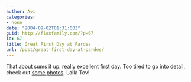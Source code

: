 ```yaml
---
author: Avi
categories:
- none
date: "2004-09-02T01:31:00Z"
guid: http://flaxfamily.com/?p=67
id: 67
title: Great First Day at Pardes
url: /post/great-first-day-at-pardes/
---
```

That about sums it up: really excellent first day. Too tired to go into detail, check out [some photos](http://flaxfamily.com/galleries/2004/Israel3/). Laila Tov!